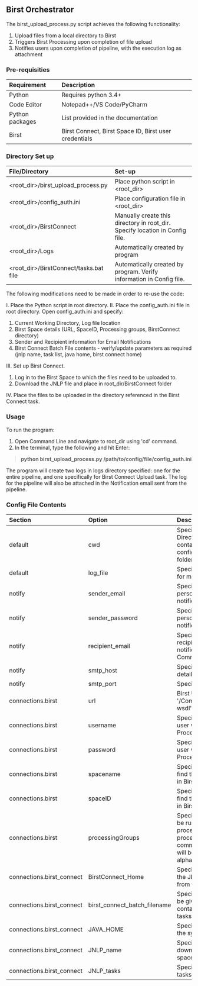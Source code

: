 
## Birst Orchestrator 

The birst_upload_process.py script achieves the following functionality:
1. Upload files from a local directory to Birst
2. Triggers Birst Processing upon completion of file upload
3. Notifies users upon completion of pipeline, with the execution log as attachment

### Pre-requisities

|Requirement|Description|
|:---                   |:---       |
|Python| Requires python 3.4+|
|Code Editor|Notepad++/VS Code/PyCharm|
|Python packages|List provided in the documentation|
|Birst|Birst Connect, Birst Space ID, Birst user credentials|

### Directory Set up

|File/Directory|Set-up|
|:---                   |:---       |
|<root_dir>/birst_upload_process.py|Place python script in <root_dir>|
|<root_dir>/config_auth.ini|Place configuration file in <root_dir>|
|<root_dir>/BirstConnect|Manually create this directory in root_dir. Specify location in Config file.|
|<root_dir>/Logs|Automatically created by program|
|<root_dir>/BirstConnect/tasks.bat file|Automatically created by program. Verify information in Config file.|


The following modifications need to be made in order to re-use the code: 

I. Place the Python script in root directory.
II. Place the config_auth.ini file in root directory. Open config_auth.ini and specify:
   1. Current Working Directory, Log file location
   2. Birst Space details (URL, SpaceID, Processing groups, BirstConnect directory)
   3. Sender and Recipient information for Email Notifications
   4. Birst Connect Batch File contents - verify/update parameters as required (jnlp name, task list, java home, birst connect home)

III. Set up Birst Connect.
   1. Log in to the Birst Space to which the files need to be uploaded to. 
   2. Download the JNLP file and place in root_dir/BirstConnect folder

IV. Place the files to be uploaded in the directory referenced in the Birst Connect task. 

### Usage

To run the program:
   
   1. Open Command Line and navigate to root_dir using 'cd' command. 
   2. In the terminal, type the following and hit Enter:
  >**python birst_upload_process.py /path/to/config/file/config_auth.ini**
 
The program will create two logs in logs directory specified: one for the entire pipeline, and one specifically for Birst Connect Upload task. The log for the pipeline will also be attached in the Notification email sent from the pipeline.

### Config File Contents

|Section|Option|Description|
|:---                   |:---       |:---       |
|default|cwd|Specify Current Working Directory (or root_dir containing the Python script, config file, BirstConnect folder)|
|default|log_file|Specify the desired location for maintaining Log files|
|notify|sender_email|Specify the email address of person sending the email notifications from pipeline|
|notify|sender_password|Specify the email password of person sending the email notifications from pipeline|
|notify|recipient_email|Specify the email address of recipient(s) of the email notifications from pipeline. Comma-separated list.|
|notify|smtp_host|Specify SMTP host server details|
|notify|smtp_port|Specify SMTP port details|
|connections.birst|url|Birst URL. Ensure to append '/CommandWebService.asmx?wsdl' as suffix|
|connections.birst|username|Specify Birst username for user who will be executing the Processing in Birst|
|connections.birst|password|Specify Birst password for user who will be executing the Processing in Birst|
|connections.birst|spacename|Specify space name (You can find this in Modify Properties in Birst)|
|connections.birst|spaceID|Specify space ID (You can find this in Modify Properties in Birst)|
|connections.birst|processingGroups|Specify Processing groups to be run in Birst. If multiple processing groups need to be processed, specify as a comma separated string. They will be processed in alphabetical/numerical order.|
|connections.birst_connect|BirstConnect_Home|Specify directory containing the JNLP file downloaded from the Birst space|
|connections.birst_connect|birst_connect_batch_filename|Specify the desired name to be given to the Batch file containing the Birst Connect tasks|
|connections.birst_connect|JAVA_HOME|Specify the JAVA location on the system|
|connections.birst_connect|JNLP_name|Specify name of the JNLP file downloaded from the Birst space|
|connections.birst_connect|JNLP_tasks|Specify the Birst Connect tasks to be run|

